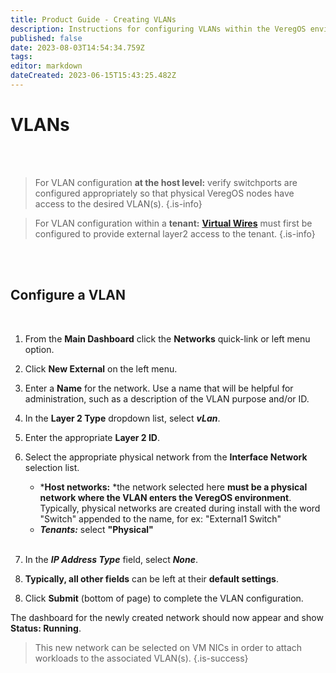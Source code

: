 ```yaml
---
title: Product Guide - Creating VLANs
description: Instructions for configuring VLANs within the VeregOS environment
published: false
date: 2023-08-03T14:54:34.759Z
tags: 
editor: markdown
dateCreated: 2023-06-15T15:43:25.482Z
---
```


# VLANs

<br>
<br>

> For VLAN configuration **at the host level:** verify switchports are configured appropriately so that physical VeregOS nodes have access to the desired VLAN(s).
{.is-info}

> For VLAN configuration within a **tenant:** [**Virtual Wires**](/product-guide/virtualwires) must first be configured to provide external layer2 access to the tenant. {.is-info} 

<br>
<br>


## Configure a VLAN 


<br>

1. From the **Main Dashboard** click the **Networks** quick-link or left menu option.
2. Click **New External** on the left menu.
3. Enter a **Name** for the network. Use a name that will be helpful for administration, such as 
a description of the VLAN purpose and/or ID.
4. In the **Layer 2 Type** dropdown list, select ***vLan***.
5. Enter the appropriate **Layer 2 ID**. 
6. Select the appropriate physical network from the **Interface Network** selection list.
    - ***Host networks:** *the network selected here **must be a physical network where the VLAN enters the VeregOS environment**.  Typically, physical networks are created during install with the word "Switch" appended to the name, for ex: "External1 Switch" 
    - ***Tenants:*** select **"Physical"**
    <br>

7. In the ***IP Address Type*** field, select ***None***.

7. **Typically, all other fields** can be left at their **default settings**.  
<!--check about MTU -- is this just always default at 1500?  should we mention it should probably be set at the same as the physical network is set, in most cases?-->

8. Click **Submit** (bottom of page) to complete the VLAN configuration.

The dashboard for the newly created network should now appear and show  **Status: Running**.

> This new network can be selected on VM NICs in order to attach workloads to the associated VLAN(s). {.is-success}






